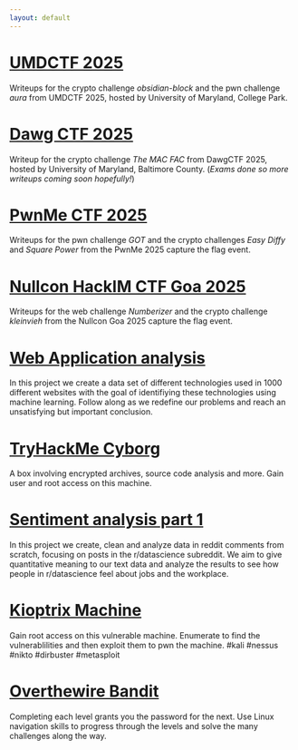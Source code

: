 ```yaml
---
layout: default
---
```


# [UMDCTF 2025](_posts/DawgCTF2025.md/)
Writeups for the crypto challenge _obsidian-block_ and the pwn challenge _aura_ from UMDCTF 2025, hosted by University of Maryland, College Park.

# [Dawg CTF 2025](_posts/2025-04-21-DawgCTF2025.md/)
Writeup for the crypto challenge _The MAC FAC_ from DawgCTF 2025, hosted by University of Maryland, Baltimore County. (_Exams done so more writeups coming soon hopefully!_)

# [PwnMe CTF 2025](_posts/2025-03-04-PwnMe2025.md/)
Writeups for the pwn challenge _GOT_ and the crypto challenges _Easy Diffy_ and _Square Power_ from the PwnMe 2025 capture the flag event.

# [Nullcon HackIM CTF Goa 2025](_posts/2025-02-05-Nullcon.md/)
Writeups for the web challenge _Numberizer_ and the crypto challenge _kleinvieh_ from the Nullcon Goa 2025 capture the flag event. 

# [Web Application analysis](_posts/2025-01-31-WebApplicationFingerprinting.md/)
In this project we create a data set of different technologies used in 1000 different websites with the goal of identifiying these technologies using machine learning. Follow along as we redefine our problems and reach an unsatisfying but important conclusion. 

# [TryHackMe Cyborg](_posts/2024-12-25-Cyborg.md/)
A box involving encrypted archives, source code analysis and more. Gain user and root access on this machine. 

# [Sentiment analysis part 1](/_posts/2024-11-29-sentiment_analysis.md/)
In this project we create, clean and analyze data in reddit comments from scratch, focusing on posts in the r/datascience subreddit. We aim to give quantitative meaning to our text data and analyze the results to see how people in r/datascience feel about jobs and the workplace. 

# [Kioptrix Machine](/_posts/2024-11-21-Kioptrix.md/)
Gain root access on this vulnerable machine. Enumerate to find the vulnerablilities and then exploit them to pwn the machine. #kali #nessus #nikto #dirbuster #metasploit 

# [Overthewire Bandit](/_posts/2024-11-09-banditlvl18.md/)
Completing each level grants you the password for the next. Use Linux navigation skills to progress through the levels and solve the many challenges along the way.
